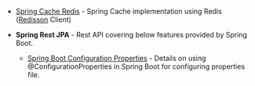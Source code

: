 
* [Spring Cache Redis](./spring-cache-redis.md) - Spring Cache implementation using Redis ([Redisson](https://github.com/redisson/redisson) Client)

* **Spring Rest JPA**  - Rest API covering below features provided by Spring Boot.

  - [Spring Boot Configuration Properties](./spring-boot-configuration-properties.md) - Details on using @ConfigurationProperties in Spring Boot for configuring properties file.
